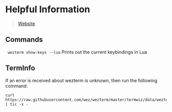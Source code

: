 # Helpful Information

> [Website](https://wezfurlong.org/wezterm/)

## Commands

` wezterm show-keys --lua`
Prints out the current keybindings in Lua

## TermInfo

If an error is received about wezterm is unknown, then run the following command:

```shell
curl https://raw.githubusercontent.com/wez/wezterm/master/termwiz/data/wezterm.terminfo | tic -x -
```
